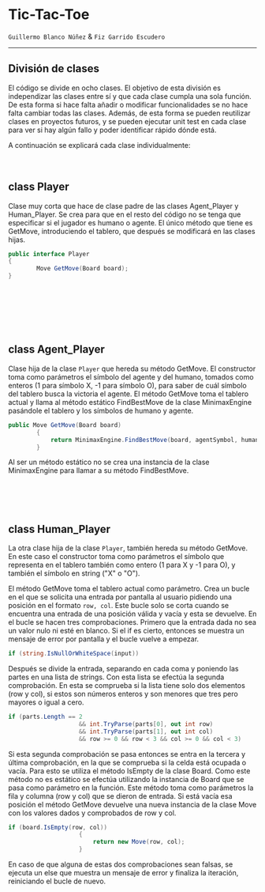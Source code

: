 # Tic-Tac-Toe

`Guillermo Blanco Núñez` & `Fiz Garrido Escudero` 

---

## División de clases

El código se divide en ocho clases. El objetivo de esta división es independizar las clases entre sí y que cada clase cumpla una sola función. De esta forma si hace falta añadir o modificar funcionalidades se no hace falta cambiar todas las clases. Además, de esta forma se pueden reutilizar clases en proyectos futuros, y se pueden ejecutar unit test en cada clase para ver si hay algún fallo y poder identificar rápido dónde está.

A continuación se explicará cada clase individualmente:<br><br><br>

## class Player

Clase muy corta que hace de clase padre de las clases Agent_Player y Human_Player. Se crea para que en el resto del código no se tenga que especificar si el jugador es humano o agente. El único método que tiene es GetMove, introduciendo el tablero, que después se modificará en las clases hijas. 

```csharp
public interface Player 
{
        Move GetMove(Board board);
}
``` 
<br><br><br><br><br>

## class Agent_Player

Clase hija de la clase `Player` que hereda su método GetMove. El constructor toma como parámetros el símbolo del agente y del humano, tomados como enteros (1 para símbolo X, -1 para símbolo O), para saber de cuál símbolo del tablero busca la victoria el agente. 
El método GetMove toma el tablero actual y llama al método estático FindBestMove de la clase MinimaxEngine pasándole el tablero y los símbolos de humano y agente. 
```csharp
public Move GetMove(Board board) 
        {
            return MinimaxEngine.FindBestMove(board, agentSymbol, humanSymbol);
        }
```
Al ser un método estático no se crea una instancia de la clase MinimaxEngine para llamar a su método FindBestMove.<br><br><br><br><br>

## class Human_Player

La otra clase hija de la clase `Player`, también hereda su método GetMove. En este caso el constructor toma como parámetros el símbolo que representa en el tablero  también como entero (1 para X y -1 para O), y también el símbolo en string ("X" o "O").

El método GetMove toma el tablero actual como parámetro. Crea un bucle en el que se solicita una entrada por pantalla al usuario pidiendo una posición en el formato `row, col`. Este bucle solo se corta cuando se encuentra una entrada de una posición válida y vacía y esta se devuelve. En el bucle se hacen tres comprobaciones. Primero que la entrada dada no sea un valor nulo ni esté en blanco. Si el if es cierto, entonces se muestra un mensaje de error por pantalla y el bucle vuelve a empezar.
```csharp 
if (string.IsNullOrWhiteSpace(input))
```
Después se divide la entrada, separando en cada coma y poniendo las partes en una lista de strings. Con esta lista se efectúa la segunda comprobación. En esta se comprueba si la lista tiene solo dos elementos (row y col), si estos son números enteros y son menores que tres pero mayores o igual a cero. 
```csharp
if (parts.Length == 2
                    && int.TryParse(parts[0], out int row)
                    && int.TryParse(parts[1], out int col)
                    && row >= 0 && row < 3 && col >= 0 && col < 3)
```
Si esta segunda comprobación se pasa entonces se entra en la tercera y última comprobación, en la que se comprueba si la celda está ocupada o vacía. Para esto se utiliza el método IsEmpty de la clase Board. Como este método no es estático se efectúa utilizando la instancia de Board que se pasa como parámetro en la función. Este método toma como parámetros la fila y columna (row y col) que se dieron de entrada. Si está vacía esa posición el método GetMove devuelve una nueva instancia de la clase Move con los valores dados y comprobados de row y col. 
```csharp
if (board.IsEmpty(row, col)) 
                    {
                        return new Move(row, col);
                    }

```
En caso de que alguna de estas dos comprobaciones sean falsas, se ejecuta un else que muestra un mensaje de error y finaliza la iteración, reiniciando el bucle de nuevo.

